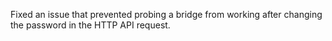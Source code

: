 Fixed an issue that prevented probing a bridge from working after changing the password in the HTTP API request.
